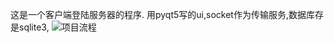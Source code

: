 这是一个客户端登陆服务器的程序.
用pyqt5写的ui,socket作为传输服务,数据库存是sqlite3,
![项目流程]("https://github.com/kiorry/gui_socket/blob/master/Image/%E9%A1%B9%E7%9B%AE%E6%B5%81%E7%A8%8B.png)
